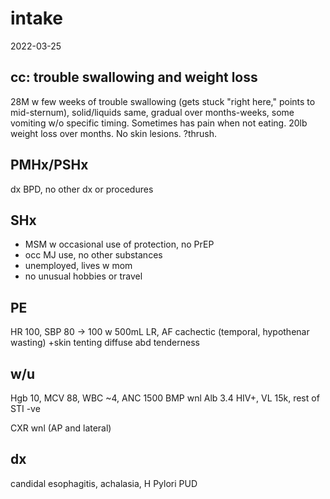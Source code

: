 # intake

<time id="post-date">2022-03-25</time>

## cc: trouble swallowing and weight loss


28M w few weeks of trouble swallowing (gets stuck "right here," points to mid-sternum), 
solid/liquids same, 
gradual over months-weeks, 
some vomiting w/o specific timing.
Sometimes has pain when not eating.
20lb weight loss over months.
No skin lesions.
?thrush.

## PMHx/PSHx

dx BPD, no other dx or procedures


## SHx

- MSM w occasional use of protection, no PrEP
- occ MJ use, no other substances
- unemployed, lives w mom
- no unusual hobbies or travel

## PE

HR 100, SBP 80 -> 100 w 500mL LR, AF
cachectic (temporal, hypothenar wasting)
+skin tenting
diffuse abd tenderness

## w/u

Hgb 10, MCV 88, WBC ~4, ANC 1500
BMP wnl
Alb 3.4
HIV+, VL 15k, rest of STI -ve

CXR wnl (AP and lateral)

## dx

<p id="post-excerpt">
candidal esophagitis, achalasia, H Pylori PUD
</p>
